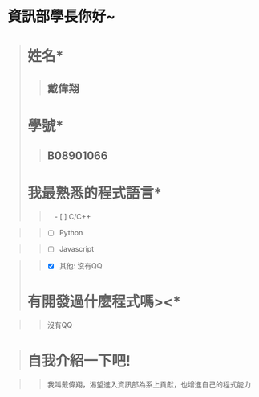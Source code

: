 # 資訊部學長你好~
 ># 姓名*
>>##    戴偉翔
 ># 學號*
>>##    B08901066
 ># 我最熟悉的程式語言*
>>　- [ ] C/C++

>> - [ ] Python

>> - [ ] Javascript

>> - [x] 其他:
       沒有QQ 
 ># 有開發過什麼程式嗎><*
 
 >> 沒有QQ
 
 ># 自我介紹一下吧!

>> 我叫戴偉翔，渴望進入資訊部為系上貢獻，也增進自己的程式能力

